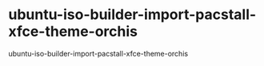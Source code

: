 # ubuntu-iso-builder-import-pacstall-xfce-theme-orchis
ubuntu-iso-builder-import-pacstall-xfce-theme-orchis
